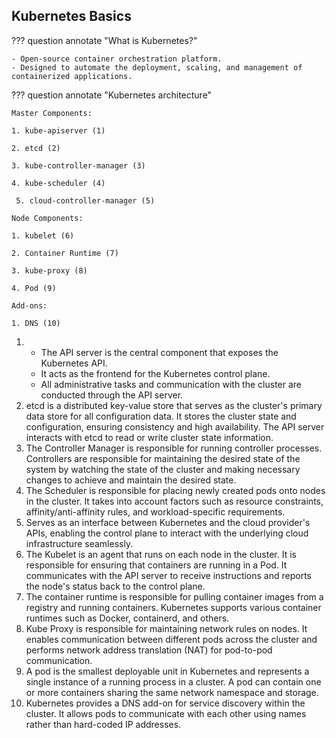 ## Kubernetes Basics
??? question annotate "What is Kubernetes?"

    - Open-source container orchestration platform.
    - Designed to automate the deployment, scaling, and management of containerized applications.

<!-- end of question -->


??? question annotate "Kubernetes architecture"

    Master Components:
    
    1. kube-apiserver (1)
    
    2. etcd (2)
    
    3. kube-controller-manager (3)
    
    4. kube-scheduler (4)

     5. cloud-controller-manager (5)
    
    Node Components:
    
    1. kubelet (6)
    
    2. Container Runtime (7)
    
    3. kube-proxy (8)
    
    4. Pod (9)

    Add-ons:
    
    1. DNS (10)

1.  - The API server is the central component that exposes the Kubernetes API.
    - It acts as the frontend for the Kubernetes control plane.
    - All administrative tasks and communication with the cluster are conducted through the API server.
2.  etcd is a distributed key-value store that serves as the cluster's primary data store for all configuration data. It stores the cluster state and configuration, ensuring consistency and high availability. The API server interacts with etcd to read or write cluster state information.
3.  The Controller Manager is responsible for running controller processes. Controllers are responsible for maintaining the desired state of the system by watching the state of the cluster and making necessary changes to achieve and maintain the desired state.
4.  The Scheduler is responsible for placing newly created pods onto nodes in the cluster. It takes into account factors such as resource constraints, affinity/anti-affinity rules, and workload-specific requirements.
5.  Serves as an interface between Kubernetes and the cloud provider's APIs, enabling the control plane to interact with the underlying cloud infrastructure seamlessly.
6.  The Kubelet is an agent that runs on each node in the cluster. It is responsible for ensuring that containers are running in a Pod. It communicates with the API server to receive instructions and reports the node's status back to the control plane.
7.  The container runtime is responsible for pulling container images from a registry and running containers. Kubernetes supports various container runtimes such as Docker, containerd, and others.
8.  Kube Proxy is responsible for maintaining network rules on nodes. It enables communication between different pods across the cluster and performs network address translation (NAT) for pod-to-pod communication.
9.  A pod is the smallest deployable unit in Kubernetes and represents a single instance of a running process in a cluster. A pod can contain one or more containers sharing the same network namespace and storage.
10.  Kubernetes provides a DNS add-on for service discovery within the cluster. It allows pods to communicate with each other using names rather than hard-coded IP addresses.

<!-- end of question -->

